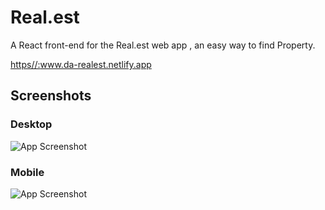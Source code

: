 
# Real.est

A React front-end for the Real.est web app , an easy way to find Property.

[https//:www.da-realest.netlify.app
](https://da-realest.netlify.app/)

## Screenshots
### Desktop

![App Screenshot](https://i.imgur.com/lRjXERw.png)
### Mobile
![App Screenshot](https://i.imgur.com/a4D6rCo.png)


